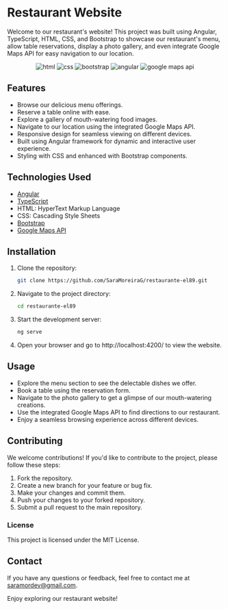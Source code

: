# Restaurant Website

Welcome to our restaurant's website! This project was built using Angular, TypeScript, HTML, CSS, and Bootstrap to showcase our restaurant's menu, allow table reservations, display a photo gallery, and even integrate Google Maps API for easy navigation to our location.

<p align="center">
	<img src='https://icon2.cleanpng.com/20180426/zue/kisspng-web-development-html-responsive-web-design-cascadi-5ae19e6b1412f6.0023511515247355950822.jpg' alt='html'>
	<img src='https://w7.pngwing.com/pngs/4/808/png-transparent-css3-css3-logo-logo-language-programming-language-css-3d-icon-thumbnail.png' alt='css'>
	<img src='https://e7.pngegg.com/pngimages/168/618/png-clipart-responsive-web-design-web-development-bootstrap-cascading-style-sheets-web-browser-world-wide-web-purple-web-design.png' alt='bootstrap'>
	<img src='https://e7.pngegg.com/pngimages/620/322/png-clipart-angularjs-ruby-on-rails-typescript-web-application-icon-hacker-angle-triangle.png' alt='angular'>
	<img src='https://w7.pngwing.com/pngs/166/889/png-transparent-polynesian-cultural-center-google-maps-api-11-angle-text-rectangle.png'
	alt='google maps api'>
</p>

## Features

- Browse our delicious menu offerings.
- Reserve a table online with ease.
- Explore a gallery of mouth-watering food images.
- Navigate to our location using the integrated Google Maps API.
- Responsive design for seamless viewing on different devices.
- Built using Angular framework for dynamic and interactive user experience.
- Styling with CSS and enhanced with Bootstrap components.

## Technologies Used

- [Angular](https://angular.io/)
- [TypeScript](https://www.typescriptlang.org/)
- HTML: HyperText Markup Language
- CSS: Cascading Style Sheets
- [Bootstrap](https://getbootstrap.com/)
- [Google Maps API](https://developers.google.com/maps)

## Installation

1. Clone the repository:
   ```bash
   git clone https://github.com/SaraMoreiraG/restaurante-el89.git

2. Navigate to the project directory:
	```bash
	cd restaurante-el89

3. Start the development server:
	```bash
	ng serve

4. Open your browser and go to http://localhost:4200/ to view the website.

## Usage
- Explore the menu section to see the delectable dishes we offer.
- Book a table using the reservation form.
- Navigate to the photo gallery to get a glimpse of our mouth-watering creations.
- Use the integrated Google Maps API to find directions to our restaurant.
- Enjoy a seamless browsing experience across different devices.

## Contributing
We welcome contributions! If you'd like to contribute to the project, please follow these steps:

1. Fork the repository.
2. Create a new branch for your feature or bug fix.
3. Make your changes and commit them.
4. Push your changes to your forked repository.
5. Submit a pull request to the main repository.

### License
This project is licensed under the MIT License.

## Contact
If you have any questions or feedback, feel free to contact me at saramordev@gmail.com.

Enjoy exploring our restaurant website!
